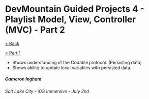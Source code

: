 # DevMountain Guided Projects 4 - Playlist Model, View, Controller (MVC) - Part 2

[< Back](https://github.com/Camji55/DevMtn-iOS20/)

[< Part 1](https://github.com/Camji55/DevMtn-iOS20-GuidedProjects/tree/master/Playlist%20-%20Part%201)

- Shows understanding of the Codable protocol. (Persisting data)
- Shows ability to update local variables with persisted data.

##### Cameron Ingham
###### Salt Lake City - iOS Immersive - July 2nd